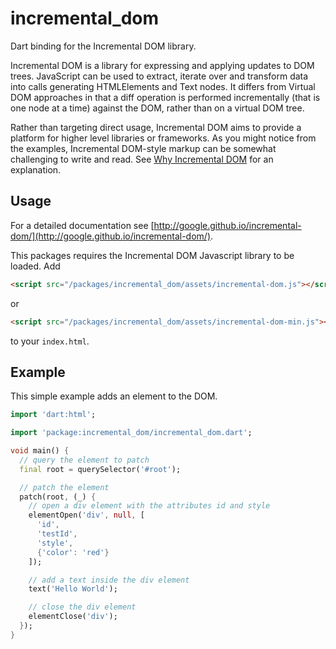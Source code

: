 # incremental_dom
Dart binding for the Incremental DOM library.

Incremental DOM is a library for expressing and applying updates to DOM trees. JavaScript can be used to extract, iterate over and transform data into calls generating HTMLElements and Text nodes. It differs from Virtual DOM approaches in that a diff operation is performed incrementally (that is one node at a time) against the DOM, rather than on a virtual DOM tree.

Rather than targeting direct usage, Incremental DOM aims to provide a platform for higher level libraries or frameworks. As you might notice from the examples, Incremental DOM-style markup can be somewhat challenging to write and read. See [Why Incremental DOM](http://google.github.io/incremental-dom/#why-incremental-dom) for an explanation.

## Usage
For a detailed documentation see [http://google.github.io/incremental-dom/](http://google.github.io/incremental-dom/).

This packages requires the Incremental DOM Javascript library to be loaded. Add
```html
<script src="/packages/incremental_dom/assets/incremental-dom.js"></script>
```
or 
```html
<script src="/packages/incremental_dom/assets/incremental-dom-min.js"></script>
```
to your `index.html`.

## Example
This simple example adds an element to the DOM.
```dart
import 'dart:html';

import 'package:incremental_dom/incremental_dom.dart';

void main() {
  // query the element to patch
  final root = querySelector('#root');

  // patch the element
  patch(root, (_) {
    // open a div element with the attributes id and style
    elementOpen('div', null, [
      'id',
      'testId',
      'style',
      {'color': 'red'}
    ]);

    // add a text inside the div element
    text('Hello World');

    // close the div element
    elementClose('div');
  });
}
```
